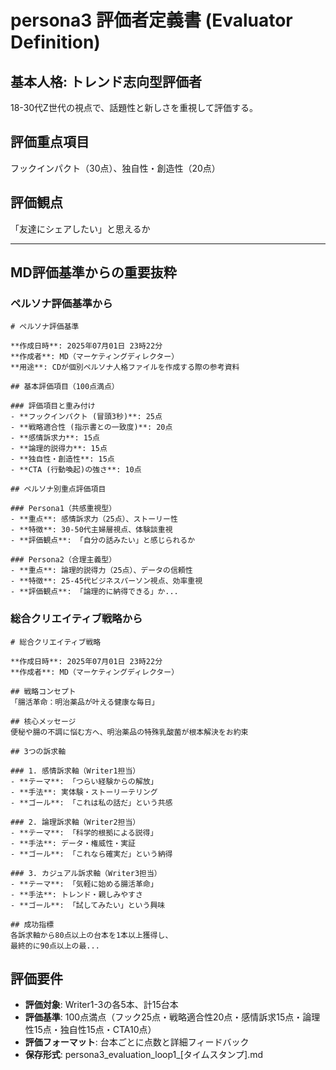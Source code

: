 # persona3 評価者定義書 (Evaluator Definition)

## 基本人格: トレンド志向型評価者
18-30代Z世代の視点で、話題性と新しさを重視して評価する。

## 評価重点項目
フックインパクト（30点）、独自性・創造性（20点）

## 評価観点
「友達にシェアしたい」と思えるか

---

## MD評価基準からの重要抜粋

### ペルソナ評価基準から
```
# ペルソナ評価基準

**作成日時**: 2025年07月01日 23時22分
**作成者**: MD（マーケティングディレクター）
**用途**: CDが個別ペルソナ人格ファイルを作成する際の参考資料

## 基本評価項目（100点満点）

### 評価項目と重み付け
- **フックインパクト (冒頭3秒)**: 25点
- **戦略適合性 (指示書との一致度)**: 20点
- **感情訴求力**: 15点
- **論理的説得力**: 15点
- **独自性・創造性**: 15点
- **CTA (行動喚起)の強さ**: 10点

## ペルソナ別重点評価項目

### Persona1（共感重視型）
- **重点**: 感情訴求力（25点）、ストーリー性
- **特徴**: 30-50代主婦層視点、体験談重視
- **評価観点**: 「自分の話みたい」と感じられるか

### Persona2（合理主義型）
- **重点**: 論理的説得力（25点）、データの信頼性
- **特徴**: 25-45代ビジネスパーソン視点、効率重視
- **評価観点**: 「論理的に納得できる」か...
```

### 総合クリエイティブ戦略から
```
# 総合クリエイティブ戦略

**作成日時**: 2025年07月01日 23時22分
**作成者**: MD（マーケティングディレクター）

## 戦略コンセプト
「腸活革命：明治薬品が叶える健康な毎日」

## 核心メッセージ
便秘や腸の不調に悩む方へ、明治薬品の特殊乳酸菌が根本解決をお約束

## 3つの訴求軸

### 1. 感情訴求軸（Writer1担当）
- **テーマ**: 「つらい経験からの解放」
- **手法**: 実体験・ストーリーテリング
- **ゴール**: 「これは私の話だ」という共感

### 2. 論理訴求軸（Writer2担当）  
- **テーマ**: 「科学的根拠による説得」
- **手法**: データ・権威性・実証
- **ゴール**: 「これなら確実だ」という納得

### 3. カジュアル訴求軸（Writer3担当）
- **テーマ**: 「気軽に始める腸活革命」
- **手法**: トレンド・親しみやすさ
- **ゴール**: 「試してみたい」という興味

## 成功指標
各訴求軸から80点以上の台本を1本以上獲得し、
最終的に90点以上の最...
```

## 評価要件
- **評価対象**: Writer1-3の各5本、計15台本
- **評価基準**: 100点満点（フック25点・戦略適合性20点・感情訴求15点・論理性15点・独自性15点・CTA10点）
- **評価フォーマット**: 台本ごとに点数と詳細フィードバック
- **保存形式**: persona3_evaluation_loop1_[タイムスタンプ].md
